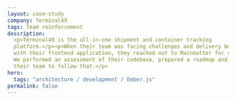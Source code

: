 ```yaml
---
layout: case-study
company: Terminal49
tags: Team reinforcement
description:
  <p>Terminal49 is the all-in-one shipment and container tracking
  platform.</p><p>When their team was facing challenges and delivery bottlenecks
  with their frontend application, they reached out to Mainmatter for support.
  We performed an assessment of their codebase, prepared a roadmap and supported
  their team to follow that.</p>
hero:
  tags: "architecture / development / Ember.js"
permalink: false
---
```

